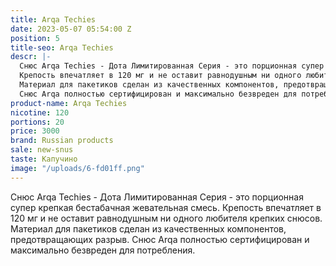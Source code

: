 ```yaml
---
title: Arqa Techies
date: 2023-05-07 05:54:00 Z
position: 5
title-seo: Arqa Techies
descr: |-
  Снюс Arqa Techies - Дота Лимитированная Серия - это порционная супер крепкая бестабачная жевательная смесь.
  Крепость впечатляет в 120 мг и не оставит равнодушным ни одного любителя крепких снюсов.
  Материал для пакетиков сделан из качественных компонентов, предотвращающих разрыв.
  Снюс Arqa полностью сертифицирован и максимально безвреден для потребления.
product-name: Arqa Techies
nicotine: 120
portions: 20
price: 3000
brand: Russian products
sale: new-snus
taste: Капучино
image: "/uploads/6-fd01ff.png"
---
```


Снюс Arqa Techies - Дота Лимитированная Серия - это порционная супер крепкая бестабачная жевательная смесь.
Крепость впечатляет в 120 мг и не оставит равнодушным ни одного любителя крепких снюсов.
Материал для пакетиков сделан из качественных компонентов, предотвращающих разрыв.
Снюс Arqa полностью сертифицирован и максимально безвреден для потребления.